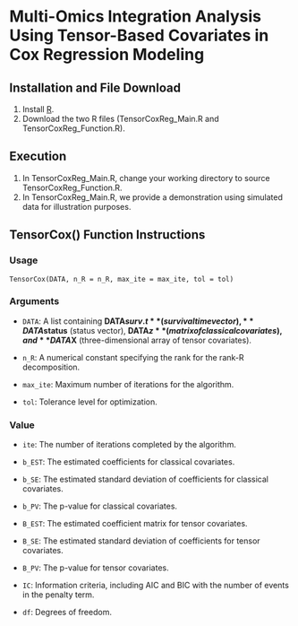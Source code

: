 # Multi-Omics Integration Analysis Using Tensor-Based Covariates in Cox Regression Modeling

## Installation and File Download

1. Install [R](https://www.r-project.org/).
2. Download the two R files (TensorCoxReg_Main.R and TensorCoxReg_Function.R).

## Execution

1. In TensorCoxReg_Main.R, change your working directory to source TensorCoxReg_Function.R.
2. In TensorCoxReg_Main.R, we provide a demonstration using simulated data for illustration purposes.
 
## TensorCox() Function Instructions


### Usage
    TensorCox(DATA, n_R = n_R, max_ite = max_ite, tol = tol)
### Arguments
* `DATA`: A list containing **DATA$surv.t** (survival time vector), **DATA$status** (status vector), **DATA$z** (matrix of classical covariates), and **DATA$X** (three-dimensional array of tensor covariates).

* `n_R`: A numerical constant specifying the rank for the rank-R decomposition.

* `max_ite`: Maximum number of iterations for the algorithm.

* `tol`: Tolerance level for optimization.

### Value

* `ite`: The number of iterations completed by the algorithm.

* `b_EST`: The estimated coefficients for classical covariates.

* `b_SE`: The estimated standard deviation of coefficients for classical covariates.

* `b_PV`: The p-value for classical covariates.

* `B_EST`: The estimated coefficient matrix for tensor covariates.

* `B_SE`: The estimated standard deviation of coefficients for tensor covariates.

* `B_PV`: The p-value for tensor covariates.

* `IC`: Information criteria, including AIC and BIC with the number of events in the penalty term.

* `df`: Degrees of freedom.
